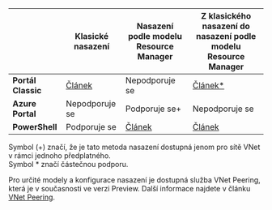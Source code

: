 |  | **Klasické nasazení** | **Nasazení podle modelu Resource Manager** | **Z klasického nasazení do nasazení podle modelu Resource Manager** |
|----------------------------------------|-------------|----------------------|---------------------------------|
| **Portál Classic** | [Článek](../articles/vpn-gateway/virtual-networks-configure-vnet-to-vnet-connection.md)  |  Nepodporuje se |  [Článek*](../articles/vpn-gateway/vpn-gateway-connect-different-deployment-models-portal.md) |
| **Azure Portal** |  Nepodporuje se | Podporuje se+ |  Nepodporuje se |
| **PowerShell** | Podporuje se | [Článek](../articles/vpn-gateway/vpn-gateway-vnet-vnet-rm-ps.md) | [Článek](../articles/vpn-gateway/vpn-gateway-connect-different-deployment-models-powershell.md)

Symbol (+) značí, že je tato metoda nasazení dostupná jenom pro sítě VNet v rámci jednoho předplatného.<br>
Symbol * značí částečnou podporu.

Pro určité modely a konfigurace nasazení je dostupná služba VNet Peering, která je v současnosti ve verzi Preview. Další informace najdete v článku [VNet Peering](../articles/virtual-network/virtual-network-peering-overview.md).





<!--HONumber=Aug16_HO4-->


